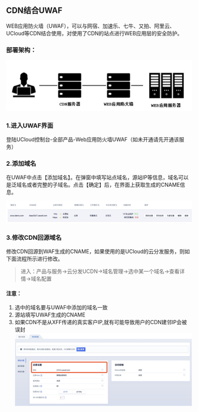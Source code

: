 

## CDN结合UWAF

WEB应用防火墙（UWAF），可以与网宿、加速乐、七牛、又拍、阿里云、UCloud等CDN结合使用，对使用了CDN的站点进行WEB应用层的安全防护。

### 部署架构：
![](../images/15904820637557.jpg)


### 1.进入UWAF界面

登陆UCloud控制台-全部产品-Web应用防火墙UWAF（如未开通请先开通该服务）

### 2.添加域名

在UWAF中点击【添加域名】。在弹窗中填写站点域名，源站IP等信息，域名可以是泛域名或者完整的子域名。点击【确定】后，在界面上获取生成的CNAME信息。

![](../images/common/waf26.jpg)

### 3.修改CDN回源域名

修改CDN回源到WAF生成的CNAME，如果使用的是UCloud的云分发服务，则如下面流程所示进行修改。

>进入：产品与服务->云分发UCDN->域名管理->选中某一个域名->查看详情->域名配置

#### 注意：
1. 选中的域名要与UWAF中添加的域名一致
2. 源站填写UWAF生成的CNAME
3. 如果CDN不是从XFF传递的真实客户IP,就有可能导致用户的CDN建邻IP会被误封
    ![](../images/15904821608370.jpg)


